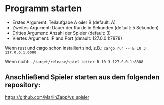 # Programm starten

- Erstes Argument: Teilaufgabe A oder B (default: A)
- Zweites Argument: Dauer der Runde in Sekunden (default: 5 Sekunden)
- Drittes Argument: Anzahl der Spieler (default: 3)
- Viertes Argument: IP and Port (default: 127.0.0.1:7878)

Wenn rust und cargo schon installiert sind, z.B.:
`cargo run -- B 10 3 127.0.0.1:8888`

Wenn nicht:
`./target/release/spiel_leiter B 10 3 127.0.0.1:8888`

## Anschließend Spieler starten aus dem folgenden repository:

https://github.com/MarlinZapp/vs_spieler
